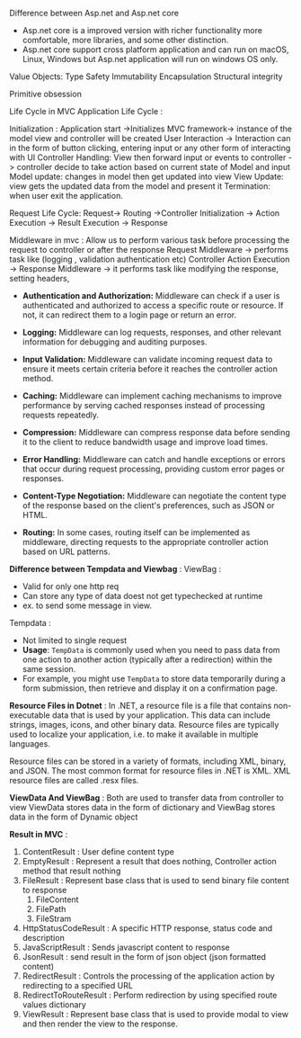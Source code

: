 Difference between Asp.net and Asp.net core
- Asp.net core is a improved version with richer functionality more comfortable, more libraries, and some other distinction.
- Asp.net core support cross platform application and can run on macOS, Linux, Windows but Asp.net application will run on windows OS only. 

Value Objects:
Type Safety
Immutability
Encapsulation
Structural integrity

Primitive obsession

Life Cycle in MVC
Application Life Cycle :

Initialization : 
Application start ->Initializes MVC framework-> instance of the model view and controller will be created
User Interaction -> Interaction can in the form of button clicking, entering input or any other form of interacting with UI 
Controller Handling: View then forward input or events to controller -> controller decide to take action based on current state of Model and input 
Model update: changes in model then get updated into view
View Update: view gets the updated data from the model and present it
Termination: when user exit the application.


Request Life Cycle:
Request-> Routing ->Controller Initialization -> Action Execution -> 
Result Execution -> Response 

Middleware in mvc : 
Allow us to perform various task before processing the request to controller or after the response 
Request Middleware -> performs task like (logging , validation authentication etc)
Controller Action Execution -> 
Response Middleware -> it performs task like modifying the response, setting headers, 

- **Authentication and Authorization:** Middleware can check if a user is authenticated and authorized to access a specific route or resource. If not, it can redirect them to a login page or return an error.
    
- **Logging:** Middleware can log requests, responses, and other relevant information for debugging and auditing purposes.
    
- **Input Validation:** Middleware can validate incoming request data to ensure it meets certain criteria before it reaches the controller action method.
    
- **Caching:** Middleware can implement caching mechanisms to improve performance by serving cached responses instead of processing requests repeatedly.
    
- **Compression:** Middleware can compress response data before sending it to the client to reduce bandwidth usage and improve load times.
    
- **Error Handling:** Middleware can catch and handle exceptions or errors that occur during request processing, providing custom error pages or responses.
    
- **Content-Type Negotiation:** Middleware can negotiate the content type of the response based on the client's preferences, such as JSON or HTML.
    
- **Routing:** In some cases, routing itself can be implemented as middleware, directing requests to the appropriate controller action based on URL patterns.


**Difference between Tempdata and Viewbag** :
ViewBag : 
- Valid for only one http req
- Can store any type of data doest not get typechecked at runtime
- ex. to send some message in view.

Tempdata : 
- Not limited to single request
- **Usage**: `TempData` is commonly used when you need to pass data from one action to another action (typically after a redirection) within the same session.
- For example, you might use `TempData` to store data temporarily during a form submission, then retrieve and display it on a confirmation page.

**Resource Files in Dotnet** :
In .NET, a resource file is a file that contains non-executable data that is used by your application. This data can include strings, images, icons, and other binary data. Resource files are typically used to localize your application, i.e. to make it available in multiple languages.

Resource files can be stored in a variety of formats, including XML, binary, and JSON. The most common format for resource files in .NET is XML. XML resource files are called .resx files.

**ViewData And ViewBag** :
Both are used to transfer data from controller to view
ViewData stores data in the form of dictionary and ViewBag stores data in the form of Dynamic object


**Result in MVC** :
1. ContentResult : User define content type
2. EmptyResult : Represent a result that does nothing, Controller action method that result nothing
3. FileResult :  Represent base class that is used to send binary file content to response
	1. FileContent
	2. FilePath
	3. FileStram
4. HttpStatusCodeResult : A specific HTTP response, status code and description
5. JavaScriptResult : Sends javascript content to response
6. JsonResult : send result in the form of json object (json formatted content)
7. RedirectResult : Controls the processing of the application action by redirecting to a specified URL
8. RedirectToRouteResult : Perform redirection by using specified route values dictionary 
9. ViewResult : Represent base class that is used to provide modal to view and then render the view to the response.